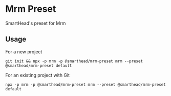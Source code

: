 # Mrm Preset
SmartHead's preset for Mrm

## Usage

For a new project
```
git init && npx -p mrm -p @smarthead/mrm-preset mrm --preset @smarthead/mrm-preset default
```

For an existing project with Git
```
npx -p mrm -p @smarthead/mrm-preset mrm --preset @smarthead/mrm-preset default
```


